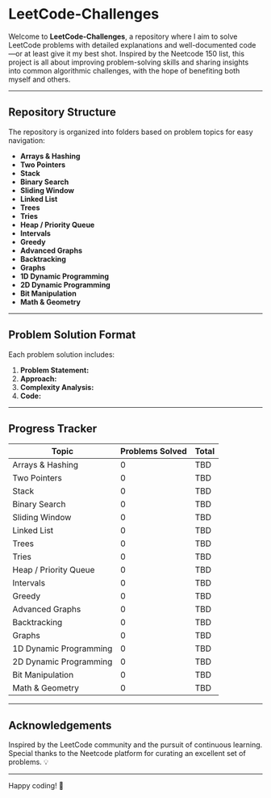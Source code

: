 # LeetCode-Challenges

Welcome to **LeetCode-Challenges**, a repository where I aim to solve LeetCode problems with detailed explanations and well-documented code—or at least give it my best shot. Inspired by the Neetcode 150 list, this project is all about improving problem-solving skills and sharing insights into common algorithmic challenges, with the hope of benefiting both myself and others.

---

## Repository Structure

The repository is organized into folders based on problem topics for easy navigation:

- **Arrays & Hashing**
- **Two Pointers**
- **Stack**
- **Binary Search**
- **Sliding Window**
- **Linked List**
- **Trees**
- **Tries**
- **Heap / Priority Queue**
- **Intervals**
- **Greedy**
- **Advanced Graphs**
- **Backtracking**
- **Graphs**
- **1D Dynamic Programming**
- **2D Dynamic Programming**
- **Bit Manipulation**
- **Math & Geometry**

---

## Problem Solution Format

Each problem solution includes:

1. **Problem Statement:** 
2. **Approach:** 
3. **Complexity Analysis:** 
4. **Code:** 

---

## Progress Tracker

| Topic                       | Problems Solved | Total |
|-----------------------------|-----------------|-------|
| Arrays & Hashing            | 0               | TBD   |
| Two Pointers                | 0               | TBD   |
| Stack                       | 0               | TBD   |
| Binary Search               | 0               | TBD   |
| Sliding Window              | 0               | TBD   |
| Linked List                 | 0               | TBD   |
| Trees                       | 0               | TBD   |
| Tries                       | 0               | TBD   |
| Heap / Priority Queue       | 0               | TBD   |
| Intervals                   | 0               | TBD   |
| Greedy                      | 0               | TBD   |
| Advanced Graphs             | 0               | TBD   |
| Backtracking                | 0               | TBD   |
| Graphs                      | 0               | TBD   |
| 1D Dynamic Programming      | 0               | TBD   |
| 2D Dynamic Programming      | 0               | TBD   |
| Bit Manipulation            | 0               | TBD   |
| Math & Geometry             | 0               | TBD   |

---

## Acknowledgements

Inspired by the LeetCode community and the pursuit of continuous learning. Special thanks to the Neetcode platform for curating an excellent set of problems. 💡

---

Happy coding! 🚀
